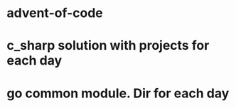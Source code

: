 # advent-of-code

# c_sharp solution with projects for each day

# go common module. Dir for each day